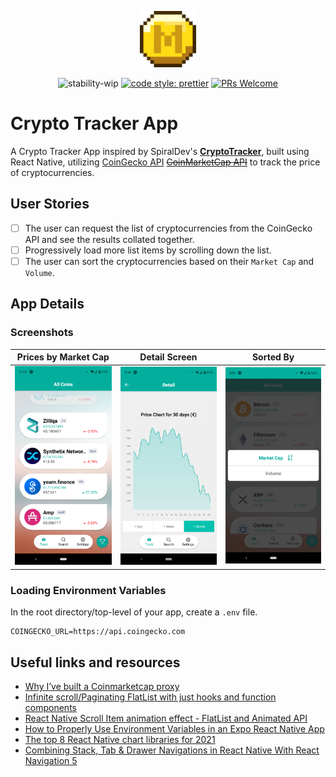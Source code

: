 <p align="center">
  <img src="./assets/minecoin.png" alt="Minecoin" width="90" />
</p>

<div align="center">

![stability-wip](https://img.shields.io/badge/stability-work_in_progress-lightgrey.svg)
[![code style: prettier](https://img.shields.io/badge/code_style-prettier-ff69b4.svg?style=flat-square)](https://github.com/prettier/prettier)
[![PRs Welcome](https://img.shields.io/badge/PRs-welcome-brightgreen.svg?style=flat-square)](http://makeapullrequest.com)

</div>

# Crypto Tracker App

A Crypto Tracker App inspired by SpiralDev's [**CryptoTracker**](https://github.com/SpiralDevelopment/CryptoTracker), built using React Native, utilizing [CoinGecko API](https://www.coingecko.com/api/documentations/v3) [~~CoinMarketCap API~~](https://coinmarketcap.com/api/documentation/v1/#tag/exchange) to track the price of cryptocurrencies.


## User Stories

- [ ] The user can request the list of cryptocurrencies from the CoinGecko API and see the results collated together.
- [ ] Progressively load more list items by scrolling down the list.
- [ ] The user can sort the cryptocurrencies based on their `Market Cap` and `Volume`.

## App Details

### Screenshots

| Prices by Market Cap  | Detail Screen | Sorted By |
| :-: | :-: | :-: |
| ![Prices Screen](./assets/screenshot/prices.png) | ![Detail Screen](./assets/screenshot/detail.png) | ![Sorted By](./assets/screenshot/sorted.png) |

### Loading Environment Variables

In the root directory/top-level of your app, create a `.env` file.

```
COINGECKO_URL=https://api.coingecko.com
```

## Useful links and resources
- [Why I’ve built a Coinmarketcap proxy](https://medium.com/@theBliz/why-ive-built-a-coinmarketcap-proxy-e06c898b5765)
- [Infinite scroll/Paginating FlatList with just hooks and function components](https://medium.com/@srbkrishnan/infinite-scroll-pagination-in-flatlist-with-hooks-and-function-components-c9c08bba23a8)
- [React Native Scroll Item animation effect - FlatList and Animated API](https://www.youtube.com/watch?v=F8x-dyIsrJ8)
- [How to Properly Use Environment Variables in an Expo React Native App](https://medium.com/swlh/how-to-properly-use-environment-variables-in-an-expo-react-native-app-7ab852590b30#:~:text=An%20environment%20variable%20is%20a,to%20be%20imported%20at%20all.)
- [The top 8 React Native chart libraries for 2021](https://blog.logrocket.com/the-top-8-react-native-chart-libraries-for-2021/)
- [Combining Stack, Tab & Drawer Navigations in React Native With React Navigation 5](https://dev.to/easybuoy/combining-stack-tab-drawer-navigations-in-react-native-with-react-navigation-5-da)